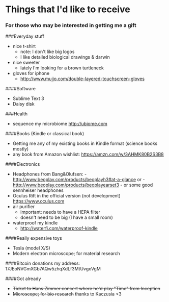 # Things that I'd like to receive
### For those who may be interested in getting me a gift

###Everyday stuff
- nice t-shirt
	- note: I don't like big logos
	- I like detailed biological drawings & darwin
- nice sweeter
	- lately I'm looking for a brown turtleneck
- gloves for iphone
	- http://www.mujjo.com/double-layered-touchscreen-gloves

####Software
- Sublime Text 3
- Daisy disk

###Health
- sequence my microbiome http://ubiome.com

####Books (Kindle or classical book)
- Getting me any of my existing books in Kindle format (science books mostly)
- any book from Amazon wishlist: https://amzn.com/w/3AHMK80B2S3B8

####Electronics
- Headphones from Bang&Olufsen: 
			- http://www.beoplay.com/products/beoplayh3#at-a-glance or
			- http://www.beoplay.com/products/beoplayearset3
			- or some good sennheiser headphones
- Oculus Rift in the official version (not development) https://www.oculus.com
- air purifier 
	- important: needs to have a HEPA filter
	- doesn't need to be big (I have a small room)
- waterproof my kindle 
	- http://waterfi.com/waterproof-kindle

####Really expensive toys
- Tesla (model X/S) 
- Modern electron microscope; for material research 

####Bitcoin donations
my address: 17JEoNVGmXGb7AQw5zhqXdLf3MtUvgxVgM

####Got already
- ~~Ticket to Hans Zimmer concert where he'd play "Time" from Inception~~
- ~~Microscope; for bio research~~ thanks to Kaczusia <3 
